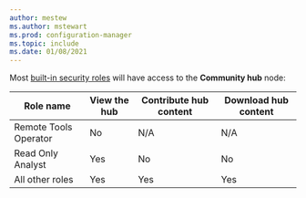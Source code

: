 ```yaml
---
author: mestew
ms.author: mstewart
ms.prod: configuration-manager
ms.topic: include
ms.date: 01/08/2021
---
```

<!--This file is shared by the community-hub and community-hub-contribute .md files. Headings are context driven by the article-->

Most [built-in security roles](../../../understand/fundamentals-of-role-based-administration.md) will have access to the **Community hub** node:

|Role name|View the hub| Contribute hub content|Download hub content|
|---|---|---|---|
|Remote Tools Operator|No|N/A|N/A|
|Read Only Analyst|Yes|No|No|
|All other roles|Yes|Yes|Yes|
